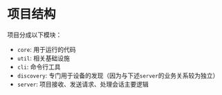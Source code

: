 # 项目结构

项目分成以下模块：
- `core`: 用于运行的代码
- `util`: 相关基础设施
- `cli`:  命令行工具
- `discovery`: 专门用于设备的发现（因为与下述`server`的业务关系较为独立）
- `server`: 项目接收、发送请求、处理会话主要逻辑
